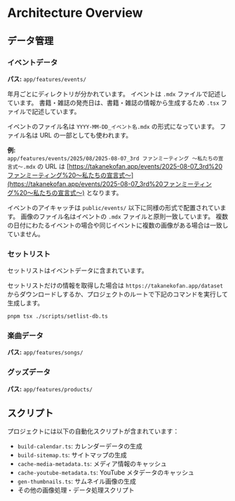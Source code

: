 # Architecture Overview

## データ管理

### イベントデータ

**パス:** `app/features/events/`

年月ごとにディレクトリが分かれています。
イベントは `.mdx` ファイルで記述しています。
書籍・雑誌の発売日は、書籍・雑誌の情報から生成するため `.tsx` ファイルで記述しています。

イベントのファイル名は `YYYY-MM-DD_イベント名.mdx` の形式になっています。
ファイル名は URL の一部としても使われます。

**例:**<br/>
`app/features/events/2025/08/2025-08-07_3rd ファンミーティング 〜私たちの宣言式〜.mdx` の URL は [https://takanekofan.app/events/2025-08-07_3rd%20ファンミーティング%20〜私たちの宣言式〜](https://takanekofan.app/events/2025-08-07_3rd%20ファンミーティング%20〜私たちの宣言式〜) となります。

イベントのアイキャッチは `public/events/` 以下に同様の形式で配置されています。
画像のファイル名はイベントの `.mdx` ファイルと原則一致しています。
複数の日付にわたるイベントの場合や同じイベントに複数の画像がある場合は一致していません。

### セットリスト

セットリストはイベントデータに含まれています。

セットリストだけの情報を取得した場合は `https://takanekofan.app/dataset` からダウンロードしするか、プロジェクトのルートで下記のコマンドを実行して生成します。

```bash
pnpm tsx ./scripts/setlist-db.ts
```

### 楽曲データ

**パス:** `app/features/songs/`

### グッズデータ

**パス:** `app/features/products/`

## スクリプト

プロジェクトには以下の自動化スクリプトが含まれています：

- `build-calendar.ts`: カレンダーデータの生成
- `build-sitemap.ts`: サイトマップの生成
- `cache-media-metadata.ts`: メディア情報のキャッシュ
- `cache-youtube-metadata.ts`: YouTube メタデータのキャッシュ
- `gen-thumbnails.ts`: サムネイル画像の生成
- その他の画像処理・データ処理スクリプト